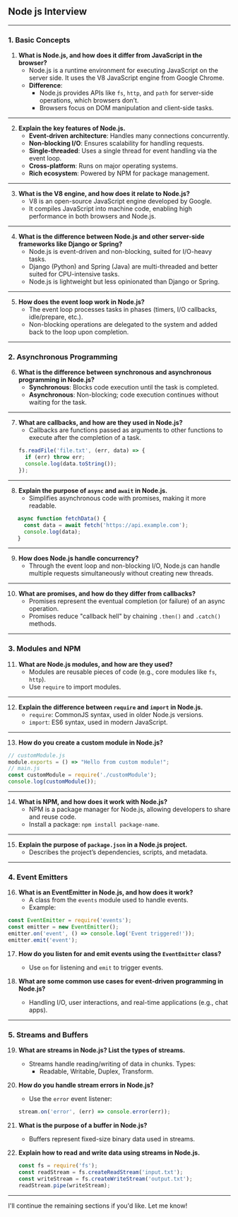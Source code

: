 ## Node js Interview

---

### 1. **Basic Concepts**

1. **What is Node.js, and how does it differ from JavaScript in the browser?**  
   - Node.js is a runtime environment for executing JavaScript on the server side. It uses the V8 JavaScript engine from Google Chrome.  
   - **Difference**:  
     - Node.js provides APIs like `fs`, `http`, and `path` for server-side operations, which browsers don’t.  
     - Browsers focus on DOM manipulation and client-side tasks.

---

2. **Explain the key features of Node.js.**  
   - **Event-driven architecture**: Handles many connections concurrently.  
   - **Non-blocking I/O**: Ensures scalability for handling requests.  
   - **Single-threaded**: Uses a single thread for event handling via the event loop.  
   - **Cross-platform**: Runs on major operating systems.  
   - **Rich ecosystem**: Powered by NPM for package management.
---
3. **What is the V8 engine, and how does it relate to Node.js?**  
   - V8 is an open-source JavaScript engine developed by Google.  
   - It compiles JavaScript into machine code, enabling high performance in both browsers and Node.js.
---
4. **What is the difference between Node.js and other server-side frameworks like Django or Spring?**  
   - Node.js is event-driven and non-blocking, suited for I/O-heavy tasks.  
   - Django (Python) and Spring (Java) are multi-threaded and better suited for CPU-intensive tasks.  
   - Node.js is lightweight but less opinionated than Django or Spring.
---
5. **How does the event loop work in Node.js?**  
   - The event loop processes tasks in phases (timers, I/O callbacks, idle/prepare, etc.).  
   - Non-blocking operations are delegated to the system and added back to the loop upon completion.  

---

### 2. **Asynchronous Programming**

6. **What is the difference between synchronous and asynchronous programming in Node.js?**  
   - **Synchronous**: Blocks code execution until the task is completed.  
   - **Asynchronous**: Non-blocking; code execution continues without waiting for the task.

---
7. **What are callbacks, and how are they used in Node.js?**  
   - Callbacks are functions passed as arguments to other functions to execute after the completion of a task.  
   ```javascript
   fs.readFile('file.txt', (err, data) => { 
     if (err) throw err;
     console.log(data.toString());
   });

   ```
---


8. **Explain the purpose of `async` and `await` in Node.js.**  
   - Simplifies asynchronous code with promises, making it more readable.  
```javascript
   async function fetchData() {
     const data = await fetch('https://api.example.com');
     console.log(data);
   }

  ```

---

9. **How does Node.js handle concurrency?**  
   - Through the event loop and non-blocking I/O, Node.js can handle multiple requests simultaneously without creating new threads.

---
10. **What are promises, and how do they differ from callbacks?**  
    - Promises represent the eventual completion (or failure) of an async operation.  
    - Promises reduce "callback hell" by chaining `.then()` and `.catch()` methods.

---

### 3. **Modules and NPM**

11. **What are Node.js modules, and how are they used?**  
    - Modules are reusable pieces of code (e.g., core modules like `fs`, `http`).  
    - Use `require` to import modules.
 ---
12. **Explain the difference between `require` and `import` in Node.js.**  
    - `require`: CommonJS syntax, used in older Node.js versions.  
    - `import`: ES6 syntax, used in modern JavaScript.

---

13. **How do you create a custom module in Node.js?**  
```javascript
// customModule.js
module.exports = () => "Hello from custom module!";
// main.js
const customModule = require('./customModule');
console.log(customModule());
```
---

14. **What is NPM, and how does it work with Node.js?**  
    - NPM is a package manager for Node.js, allowing developers to share and reuse code.  
    - Install a package: `npm install package-name`.

---

15. **Explain the purpose of `package.json` in a Node.js project.**  
    - Describes the project’s dependencies, scripts, and metadata.

---

### 4. **Event Emitters**

16. **What is an EventEmitter in Node.js, and how does it work?**  
    - A class from the `events` module used to handle events.  
    - Example:  
```javascript
const EventEmitter = require('events');
const emitter = new EventEmitter();
emitter.on('event', () => console.log('Event triggered!'));
emitter.emit('event');
```

17. **How do you listen for and emit events using the `EventEmitter` class?**  
    - Use `on` for listening and `emit` to trigger events.

18. **What are some common use cases for event-driven programming in Node.js?**  
    - Handling I/O, user interactions, and real-time applications (e.g., chat apps).

---

### 5. **Streams and Buffers**

19. **What are streams in Node.js? List the types of streams.**  
    - Streams handle reading/writing of data in chunks. Types:  
      - Readable, Writable, Duplex, Transform.

20. **How do you handle stream errors in Node.js?**  
    - Use the `error` event listener:  
    ```javascript
    stream.on('error', (err) => console.error(err));
    ```

21. **What is the purpose of a buffer in Node.js?**  
    - Buffers represent fixed-size binary data used in streams.

22. **Explain how to read and write data using streams in Node.js.**  
    ```javascript
    const fs = require('fs');
    const readStream = fs.createReadStream('input.txt');
    const writeStream = fs.createWriteStream('output.txt');
    readStream.pipe(writeStream);
    ```

---

I'll continue the remaining sections if you'd like. Let me know!